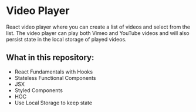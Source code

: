 # Video Player
React video player where you can create a list of videos and select from the list. 
The video player can play both Vimeo and YouTube videos and will also persist state in the local storage of played videos.

## What in this repository: 
-  React Fundamentals with Hooks
- Stateless Functional Components
- JSX
- Styled Components
- HOC
- Use Local Storage to keep state
